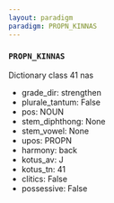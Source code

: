 ```yaml
---
layout: paradigm
paradigm: PROPN_KINNAS
---
```

### ` PROPN_KINNAS `

Dictionary class 41 nas
* grade_dir: strengthen
* plurale_tantum: False
* pos: NOUN
* stem_diphthong: None
* stem_vowel: None
* upos: PROPN
* harmony: back
* kotus_av: J
* kotus_tn: 41
* clitics: False
* possessive: False
